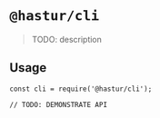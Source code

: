 # `@hastur/cli`

> TODO: description

## Usage

```
const cli = require('@hastur/cli');

// TODO: DEMONSTRATE API
```
